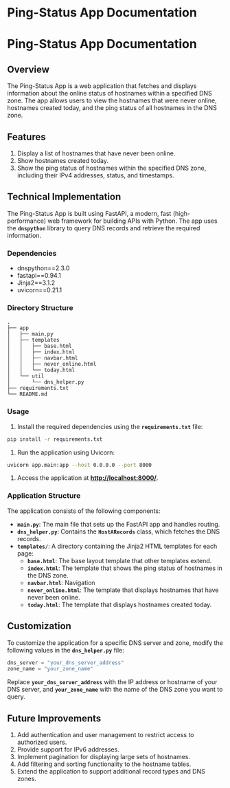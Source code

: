 # Ping-Status App Documentation

# **Ping-Status App Documentation**

## **Overview**

The Ping-Status App is a web application that fetches and displays information about the online status of hostnames within a specified DNS zone. The app allows users to view the hostnames that were never online, hostnames created today, and the ping status of all hostnames in the DNS zone.

## **Features**

1. Display a list of hostnames that have never been online.
2. Show hostnames created today.
3. Show the ping status of hostnames within the specified DNS zone, including their IPv4 addresses, status, and timestamps.

## **Technical Implementation**

The Ping-Status App is built using FastAPI, a modern, fast (high-performance) web framework for building APIs with Python. The app uses the **`dnspython`** library to query DNS records and retrieve the required information.

### **Dependencies**

- dnspython==2.3.0
- fastapi==0.94.1
- Jinja2==3.1.2
- uvicorn==0.21.1

### **Directory Structure**

```
.
├── app
│   ├── main.py
│   ├── templates
│   │   ├── base.html
│   │   ├── index.html
│   │   ├── navbar.html
│   │   ├── never_online.html
│   │   └── today.html
│   └── util
│       └── dns_helper.py
├── requirements.txt
└── README.md
```

### **Usage**

1. Install the required dependencies using the **`requirements.txt`** file:

```bash
pip install -r requirements.txt
```

1. Run the application using Uvicorn:

```bash
uvicorn app.main:app --host 0.0.0.0 --port 8000
```

1. Access the application at **[http://localhost:8000/](http://localhost:8000/)**.

### **Application Structure**

The application consists of the following components:

- **`main.py`**: The main file that sets up the FastAPI app and handles routing.
- **`dns_helper.py`**: Contains the **`HostARecords`** class, which fetches the DNS records.
- **`templates/`**: A directory containing the Jinja2 HTML templates for each page:
    - **`base.html`**: The base layout template that other templates extend.
    - **`index.html`**: The template that shows the ping status of hostnames in the DNS zone.
    - **`navbar.html`**: Navigation
    - **`never_online.html`**: The template that displays hostnames that have never been online.
    - **`today.html`**: The template that displays hostnames created today.

## **Customization**

To customize the application for a specific DNS server and zone, modify the following values in the **`dns_helper.py`** file:

```python
dns_server = "your_dns_server_address"
zone_name = "your_zone_name"
```

Replace **`your_dns_server_address`** with the IP address or hostname of your DNS server, and **`your_zone_name`** with the name of the DNS zone you want to query.

## **Future Improvements**

1. Add authentication and user management to restrict access to authorized users.
2. Provide support for IPv6 addresses.
3. Implement pagination for displaying large sets of hostnames.
4. Add filtering and sorting functionality to the hostname tables.
5. Extend the application to support additional record types and DNS zones.